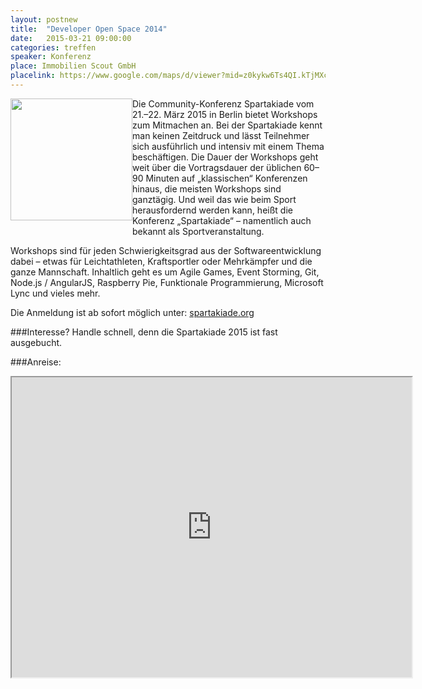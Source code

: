 ```yaml
---
layout: postnew
title:  "Developer Open Space 2014"
date:   2015-03-21 09:00:00
categories: treffen
speaker: Konferenz
place: Immobilien Scout GmbH
placelink: https://www.google.com/maps/d/viewer?mid=z0kykw6Ts4QI.kTjMXcoy9opY&msa=0&hl=de&ie=UTF8&t=m&spn=0.026811,0.100422
---
```

<a href="http://spartakiade.org/"><img style=" margin: 0px 0px 10px 0px; display: inline; height:195px;float:left;" src="http://spartakiade.org/img/wahl-logo.png" /></a>

Die Community-Konferenz Spartakiade vom 21.–22. März 2015 in Berlin bietet Workshops zum Mitmachen an. Bei der Spartakiade kennt man keinen Zeitdruck und lässt Teilnehmer sich ausführlich und intensiv mit einem Thema beschäftigen. Die Dauer der Workshops geht weit über die Vortragsdauer der üblichen 60–90 Minuten auf „klassischen“ Konferenzen hinaus, die meisten Workshops sind ganztägig. Und weil das wie beim Sport herausfordernd werden kann, heißt die Konferenz „Spartakiade“ – namentlich auch bekannt als Sportveranstaltung.

Workshops sind für jeden Schwierigkeitsgrad aus der Softwareentwicklung dabei – etwas für Leichtathleten, Kraftsportler oder Mehrkämpfer und die ganze Mannschaft. Inhaltlich geht es um Agile Games, Event Storming, Git, Node.js / AngularJS, Raspberry Pie, Funktionale Programmierung, Microsoft Lync und vieles mehr.

Die Anmeldung ist ab sofort möglich unter: [spartakiade.org](http://spartakiade.org)


###Interesse? Handle schnell, denn die Spartakiade 2015 ist fast ausgebucht.

###Anreise:

<iframe src="https://www.google.com/maps/d/embed?mid=z0kykw6Ts4QI.kTjMXcoy9opY&hl=de" width="640" height="480"></iframe>
